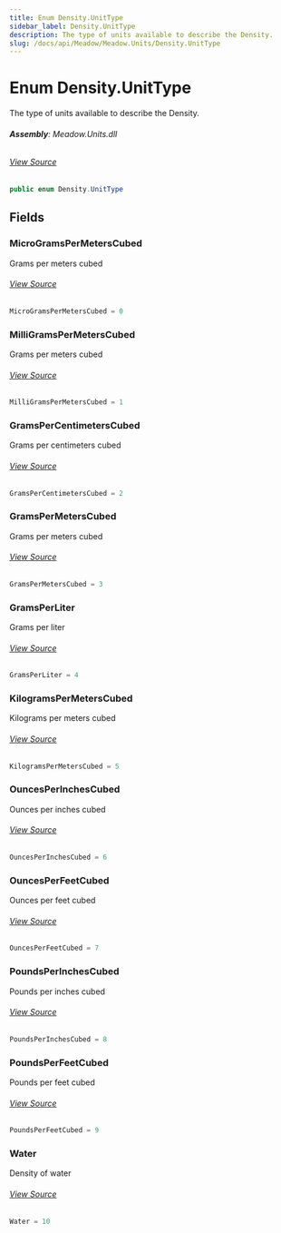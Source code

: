 ```yaml
---
title: Enum Density.UnitType
sidebar_label: Density.UnitType
description: The type of units available to describe the Density.
slug: /docs/api/Meadow/Meadow.Units/Density.UnitType
---
```

# Enum Density.UnitType
The type of units available to describe the Density.

###### **Assembly**: Meadow.Units.dll
###### [View Source](https://github.com/WildernessLabs/Meadow.Units.git/blob/develop/Source/Meadow.Units/Density.cs#L47)
```csharp title="Declaration"
public enum Density.UnitType
```
## Fields
### MicroGramsPerMetersCubed
Grams per meters cubed
###### [View Source](https://github.com/WildernessLabs/Meadow.Units.git/blob/develop/Source/Meadow.Units/Density.cs#L52)
```csharp title="Declaration"
MicroGramsPerMetersCubed = 0
```
### MilliGramsPerMetersCubed
Grams per meters cubed
###### [View Source](https://github.com/WildernessLabs/Meadow.Units.git/blob/develop/Source/Meadow.Units/Density.cs#L56)
```csharp title="Declaration"
MilliGramsPerMetersCubed = 1
```
### GramsPerCentimetersCubed
Grams per centimeters cubed
###### [View Source](https://github.com/WildernessLabs/Meadow.Units.git/blob/develop/Source/Meadow.Units/Density.cs#L60)
```csharp title="Declaration"
GramsPerCentimetersCubed = 2
```
### GramsPerMetersCubed
Grams per meters cubed
###### [View Source](https://github.com/WildernessLabs/Meadow.Units.git/blob/develop/Source/Meadow.Units/Density.cs#L64)
```csharp title="Declaration"
GramsPerMetersCubed = 3
```
### GramsPerLiter
Grams per liter
###### [View Source](https://github.com/WildernessLabs/Meadow.Units.git/blob/develop/Source/Meadow.Units/Density.cs#L68)
```csharp title="Declaration"
GramsPerLiter = 4
```
### KilogramsPerMetersCubed
Kilograms per meters cubed
###### [View Source](https://github.com/WildernessLabs/Meadow.Units.git/blob/develop/Source/Meadow.Units/Density.cs#L72)
```csharp title="Declaration"
KilogramsPerMetersCubed = 5
```
### OuncesPerInchesCubed
Ounces per inches cubed
###### [View Source](https://github.com/WildernessLabs/Meadow.Units.git/blob/develop/Source/Meadow.Units/Density.cs#L76)
```csharp title="Declaration"
OuncesPerInchesCubed = 6
```
### OuncesPerFeetCubed
Ounces per feet cubed
###### [View Source](https://github.com/WildernessLabs/Meadow.Units.git/blob/develop/Source/Meadow.Units/Density.cs#L80)
```csharp title="Declaration"
OuncesPerFeetCubed = 7
```
### PoundsPerInchesCubed
Pounds per inches cubed
###### [View Source](https://github.com/WildernessLabs/Meadow.Units.git/blob/develop/Source/Meadow.Units/Density.cs#L84)
```csharp title="Declaration"
PoundsPerInchesCubed = 8
```
### PoundsPerFeetCubed
Pounds per feet cubed
###### [View Source](https://github.com/WildernessLabs/Meadow.Units.git/blob/develop/Source/Meadow.Units/Density.cs#L88)
```csharp title="Declaration"
PoundsPerFeetCubed = 9
```
### Water
Density of water
###### [View Source](https://github.com/WildernessLabs/Meadow.Units.git/blob/develop/Source/Meadow.Units/Density.cs#L92)
```csharp title="Declaration"
Water = 10
```
